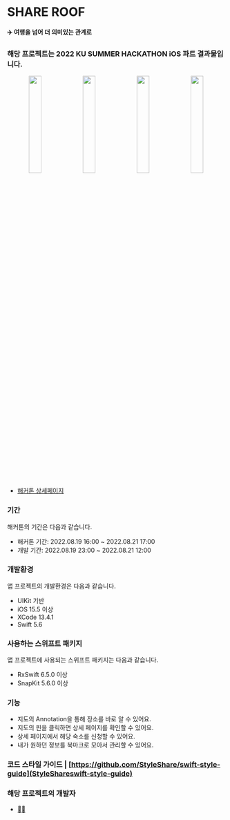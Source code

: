 # SHARE ROOF

**✈️ 여행을 넘어 더 의미있는 관계로** 

### 해당 프로젝트는 2022 KU SUMMER HACKATHON iOS 파트 결과물입니다.

<p align="center">
 <img src="https://user-images.githubusercontent.com/56182112/187043487-e23f9e69-e913-4083-b8c0-d2c90e5c41b7.PNG" width="24%"/>
 <img src="https://user-images.githubusercontent.com/56182112/187043485-31a01e8d-5e64-4ebb-9ab1-93c65f9d2dc2.PNG" width="24%"/>
 <img src="https://user-images.githubusercontent.com/56182112/187043481-94bd7cdb-c10c-4ba3-997a-066986e85ac5.PNG" width="24%"/>
 <img src="https://user-images.githubusercontent.com/56182112/187043469-343a7a72-e221-4598-8f1b-813a8495e80a.PNG" width="24%"/>
</p>

 - [해커톤 상세페이지](https://connecthon.com/home)

### 기간

 해커톤의 기간은 다음과 같습니다.

 - 해커톤 기간: 2022.08.19 16:00 ~ 2022.08.21 17:00
 - 개발 기간: 2022.08.19 23:00 ~ 2022.08.21 12:00
 
### 개발환경

앱 프로젝트의 개발환경은 다음과 같습니다.

 - UIKit 기반
 - iOS 15.5 이상
 - XCode 13.4.1
 - Swift 5.6

### 사용하는 스위프트 패키지

앱 프로젝트에 사용되는 스위프트 패키지는 다음과 같습니다.
 
 - RxSwift 6.5.0 이상
 - SnapKit 5.6.0 이상

### 기능
 - 지도의 Annotation을 통해 장소를 바로 알 수 있어요.
 - 지도의 핀을 클릭하면 상세 페이지를 확인할 수 있어요.
 - 상세 페이지에서 해당 숙소를 신청할 수 있어요.
 - 내가 원하던 정보를 북마크로 모아서 관리할 수 있어요.

### 코드 스타일 가이드 | [https://github.com/StyleShare/swift-style-guide](StyleShareswift-style-guide)

### 해당 프로젝트의 개발자

- [🐻‍❄️](https://github.com/lgvv)
